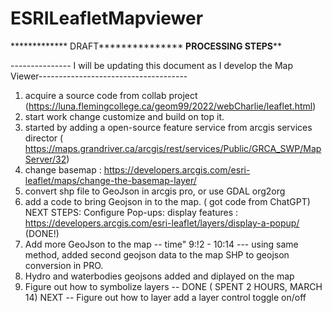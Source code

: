 # ESRILeafletMapviewer

************* DRAFT***************
****************************PROCESSING STEPS******************************

--------------- I will be updating this document as I develop the Map Viewer-------------------------------------




1) acquire a source code from collab project (https://luna.flemingcollege.ca/geom99/2022/webCharlie/leaflet.html)
2) start work change customize and build on top it.
3) started by adding a  open-source feature service from arcgis  services director ( https://maps.grandriver.ca/arcgis/rest/services/Public/GRCA_SWP/MapServer/32)
4) change basemap : https://developers.arcgis.com/esri-leaflet/maps/change-the-basemap-layer/
5) convert shp file to GeoJson in arcgis pro, or use GDAL org2org
6) add a code to bring Geojson in to the map.  ( got code from ChatGPT)
NEXT STEPS: 
Configure Pop-ups: display features : https://developers.arcgis.com/esri-leaflet/layers/display-a-popup/ (DONE!)
7) Add more GeoJson to the map -- time" 9:!2 - 10:14  --- using same method, added second geojson data to the map
   SHP to geojson conversion in PRO.
8) Hydro and waterbodies geojsons added and diplayed on the map
9) Figure out how to symbolize layers -- DONE ( SPENT 2 HOURS, MARCH 14) 
   NEXT -- Figure out how to layer add a layer control toggle on/off

